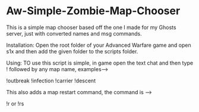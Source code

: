 # Aw-Simple-Zombie-Map-Chooser
This is a simple map chooser based off the one I made for my Ghosts server, just with converted names and msg commands. 

Installation:
Open the root folder of your Advanced Warfare game and open s1x and then add the given folder to the scripts folder.

Using:
TO use this script is simple, in game open the text chat and then type ! followed by any map name, examples-->

!outbreak
!infection
!carrier
!descent


This also adds a map restart command, the command is -->

!r or !rs
